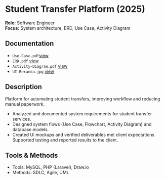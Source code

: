 # Student Transfer Platform (2025) 

**Role:** Software Engineer  
**Focus:** System architecture, ERD, Use Case, Activity Diagram  

## Documentation
- `Use-Case.pdf`[view](https://github.com/devisetyardelita/fullstack-developer/tree/main/sinovace-website-repository)  
- `ERD.pdf` [view](https://github.com/devisetyardelita/fullstack-developer/tree/main/sinovace-website-repository)  
- `Activity-Diagram.pdf` [view](https://github.com/devisetyardelita/fullstack-developer/tree/main/sinovace-website-repository) 
- `UI Beranda.jpg` [view](https://drive.google.com/file/d/1n0_T0KN4nq8e2yX2n4n4j5BjQoIi-aQC/view?usp=sharing)  

## Description
Platform for automating student transfers, improving workflow and reducing manual paperwork.
- Analyzed and documented system requirements for student transfer services.
- Designed system flows (Use Case, Flowchart, Activity Diagram) and database models.
- Created UI mockups and verified deliverables met client expectations. Supported testing and reported results to the client.

## Tools & Methods
- Tools: MySQL, PHP (Laravel), Draw.io  
- Methods: SDLC, Agile, UML

